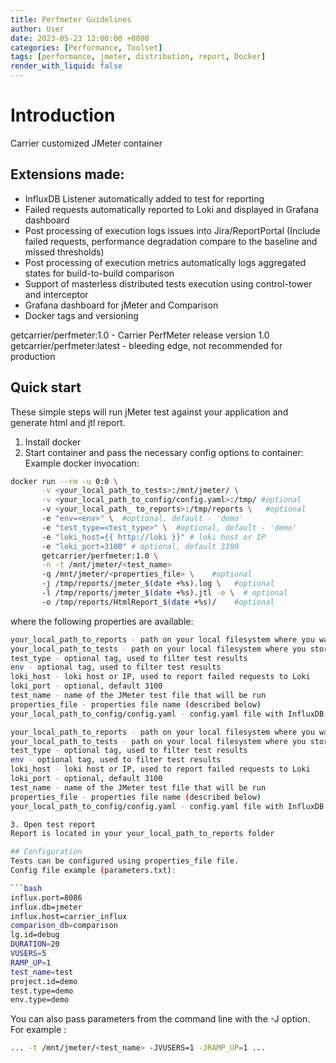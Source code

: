 ```yaml
---
title: Perfmeter Guidelines
author: User
date: 2023-05-23 12:00:00 +0800
categories: [Performance, Toolset]
tags: [performance, jmeter, distribution, report, Docker]
render_with_liquid: false
---
```


# Introduction
Carrier customized JMeter container

## Extensions made:
* InfluxDB Listener automatically added to test for reporting
* Failed requests automatically reported to Loki and displayed in Grafana dashboard
* Post processing of execution logs issues into Jira/ReportPortal (Include failed requests, performance degradation compare to the baseline and missed thresholds)
* Post processing of execution metrics automatically logs aggregated states for build-to-build comparison
* Support of masterless distributed tests execution using control-tower and interceptor
* Grafana dashboard for jMeter and Comparison
* Docker tags and versioning

getcarrier/perfmeter:1.0 - Carrier PerfMeter release version 1.0
getcarrier/perfmeter:latest - bleeding edge, not recommended for production

## Quick start
These simple steps will run jMeter test against your application and generate html and jtl report.

1. Install docker
2. Start container and pass the necessary config options to container:
Example docker invocation:

```bash
docker run --rm -u 0:0 \
       -v <your_local_path_to_tests>:/mnt/jmeter/ \
       -v <your_local_path_to_config/config.yaml>:/tmp/ #optional
       -v <your_local_path_ to_reports>:/tmp/reports \   #optional
       -e "env=<env>" \  #optional, default - 'demo'
       -e "test_type=<test_type>" \  #optional, default - 'demo'
       -e "loki_host={{ http://loki }}" # loki host or IP
       -e "loki_port=3100" # optional, default 3100
       getcarrier/perfmeter:1.0 \
       -n -t /mnt/jmeter/<test_name>
       -q /mnt/jmeter/<properties_file> \    #optional
       -j /tmp/reports/jmeter_$(date +%s).log \   #optional
       -l /tmp/reports/jmeter_$(date +%s).jtl -e \  # optional
       -o /tmp/reports/HtmlReport_$(date +%s)/    #optional
```
where the following properties are available:
```bash
your_local_path_to_reports - path on your local filesystem where you want to store reports from this run
your_local_path_to_tests - path on your local filesystem where you store jMeter tests
test_type - optional tag, used to filter test results
env - optional tag, used to filter test results
loki_host - loki host or IP, used to report failed requests to Loki
loki_port - optional, default 3100
test_name - name of the JMeter test file that will be run
properties_file - properties file name (described below)
your_local_path_to_config/config.yaml - config.yaml file with InfluxDB, Jira, Loki and Report Portal parameters (described below)
```

```bash
your_local_path_to_reports - path on your local filesystem where you want to store reports from this run
your_local_path_to_tests - path on your local filesystem where you store jMeter tests
test_type - optional tag, used to filter test results
env - optional tag, used to filter test results
loki_host - loki host or IP, used to report failed requests to Loki
loki_port - optional, default 3100
test_name - name of the JMeter test file that will be run
properties_file - properties file name (described below)
your_local_path_to_config/config.yaml - config.yaml file with InfluxDB, Jira, Loki and Report Portal parameters (described below)

3. Open test report
Report is located in your your_local_path_to_reports folder

## Configuration
Tests can be configured using properties_file file.
Config file example (parameters.txt):

```bash
influx.port=8086
influx.db=jmeter
influx.host=carrier_influx
comparison_db=comparison
lg.id=debug
DURATION=20
VUSERS=5
RAMP_UP=1
test_name=test
project.id=demo
test.type=demo
env.type=demo
```
You can also pass parameters from the command line with the -J option. For example :
```bash
... -t /mnt/jmeter/<test_name> -JVUSERS=1 -JRAMP_UP=1 ...
```
